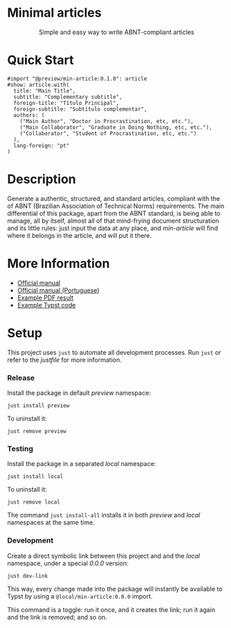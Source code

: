 # Minimal articles

<center>
  Simple and easy way to write ABNT-compliant articles
</center>


# Quick Start

```typst
#import "@preview/min-article:0.1.0": article
#show: article.with(
  title: "Main Title",
  subtitle: "Complementary subtitle",
  foreign-title: "Título Principal",
  foreign-subtitle: "Subtítulo complementar",
  authors: (
    ("Main Author", "Doctor in Procrastination, etc, etc."),
    ("Main Collaborator", "Graduate in Doing Nothing, etc, etc."),
    ("Collaborator", "Student of Procrastination, etc, etc.")
  ),
  lang-foreign: "pt"
)
```


# Description

Generate a authentic, structured, and standard articles, compliant with the
of ABNT (Brazilian Association of Technical Norms) requirements. The main
differential of this package, apart from the ABNT standard, is being able to
manage, all by itself, almost all of that mind-frying document structuration
and its little rules: just input the data at any place, and _min-article_ will
find where it belongs in the article, and will put it there.


# More Information

- [Official manual](https://raw.githubusercontent.com/mayconfmelo/min-article/main/docs/pdf/manual.pdf)
- [Official manual (Portuguese)](https://raw.githubusercontent.com/mayconfmelo/min-article/main/docs/pdf/manual-pt.pdf)
- [Example PDF result](https://raw.githubusercontent.com/mayconfmelo/min-article/main/docs/pdf/example.pdf)
- [Example Typst code](template/main.typ)


# Setup

This project uses `just` to automate all development processes. Run `just` or
refer to the _justfile_ for more information.


### Release

Install the package in default _preview_ namespace:

```
just install preview
```

To uninstall it:

```
just remove preview
```


### Testing

Install the package in a separated _local_ namespace:

```
just install local
```

To uninstall it:

```
just remove local
```

The command `just install-all` installs it in both _preview_ and _local_
namespaces at the same time.


### Development

Create a direct symbolic link between this project and and the _local_ namespace,
under a special _0.0.0_ version:

```
just dev-link
```

This way, every change made into the package will instantly be available to 
Typst by using a `@local/min-article:0.0.0` import.

This command is a toggle: run it once, and it creates the link; run it again and
the link is removed; and so on.